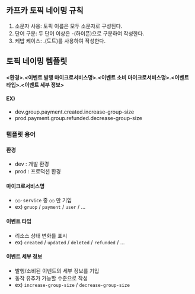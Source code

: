 ## 카프카 토픽 네이밍 규칙
1. 소문자 사용: 토픽 이름은 모두 소문자로 구성된다.
2. 단어 구분: 두 단어 이상은 -(하이픈)으로 구분하여 작성한다.
3. 케밥 케이스: .(도트)를 사용하여 작성한다.


## 토픽 네이밍 템플릿
#### <환경>.<이벤트 발행 마이크로서비스명>.<이벤트 소비 마이크로서비스명>.<이벤트 타입>.<이벤트 세부 정보>
#### EX)
- dev.group.payment.created.increase-group-size
- prod.payment.group.refunded.decrease-group-size


### 템플릿 용어
#### 환경
- dev : 개발 환경
- prod : 프로덕션 환경

#### 마이크로서비스명
- `○○-service` 중 `○○` 만 기입
- ex) `gruop` / `payment` / `user` / ...

#### 이벤트 타입
- 리소스 상태 변화를 표시
- ex) `created` / `updated` / `deleted` / `refunded` / ...

#### 이벤트 세부 정보
- 발행/소비된 이벤트의 세부 정보를 기입
- 동작 유추가 가능할 수준으로 작성
- ex) `increase-group-size` / `decrease-group-size`
